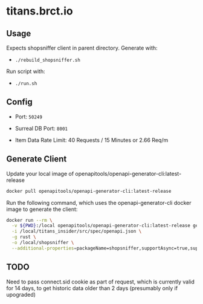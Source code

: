 # titans.brct.io

## Usage

Expects shopsniffer client in parent directory. Generate with:

- `./rebuild_shopsniffer.sh`

Run script with:

- `./run.sh`

## Config

- Port: `50249`
- Surreal DB Port: `8001`

- Item Data Rate Limit: 40 Requests / 15 Minutes or 2.66 Req/m

## Generate Client

Update your local image of openapitools/openapi-generator-cli:latest-release

```bash
docker pull openapitools/openapi-generator-cli:latest-release
```

Run the following command, which uses the openapi-generator-cli docker image to generate the client:

```bash
docker run --rm \
  -v ${PWD}:/local openapitools/openapi-generator-cli:latest-release generate \
  -i /local/titans_insider/src/spec/openapi.json \
  -g rust \
  -o /local/shopsniffer \
  --additional-properties=packageName=shopsniffer,supportAsync=true,supportMiddleware=true
```

## TODO

Need to pass connect.sid cookie as part of request, which is currently valid for 14 days, to get historic data older than 2 days (presumably only if upograded)
